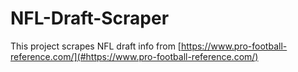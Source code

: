 # NFL-Draft-Scraper

This project scrapes NFL draft info from [https://www.pro-football-reference.com/](#https://www.pro-football-reference.com/)
